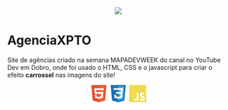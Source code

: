 <div align="center">
  <img src="https://user-images.githubusercontent.com/92189897/153937387-e6b4b166-6e65-42c2-a1a6-676636cb35f6.gif" width="180"></img>
</div>

# AgenciaXPTO
Site de agências criado na semana MAPADEVWEEK do canal no YouTube Dev em Dobro, onde foi usado o HTML, CSS e o javascript para criar o efeito **carrossel** nas imagens do site!

<div align="center"> 
  <img src="https://raw.githubusercontent.com/devicons/devicon/master/icons/html5/html5-original.svg" width="40" title="HTML5">
  <img src="https://raw.githubusercontent.com/devicons/devicon/master/icons/css3/css3-original.svg" width="40" title="CSS3">
  <img src="https://raw.githubusercontent.com/devicons/devicon/master/icons/javascript/javascript-plain.svg" width="40" title="JavaScript">
</div>

